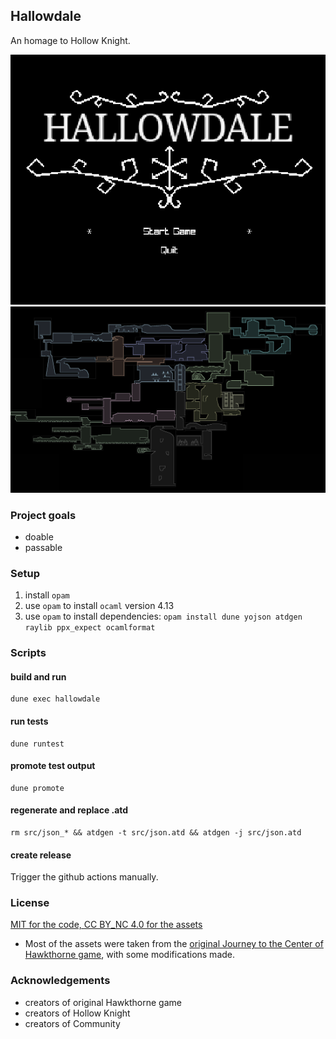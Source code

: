 
## Hallowdale

An homage to Hollow Knight.

![main menu screenshot](./assets/main-menu-screenshot.png)
![world map screenshot](./assets/world-map.png)

### Project goals

- doable
- passable

### Setup

1. install `opam`
2. use `opam` to install `ocaml` version 4.13
3. use `opam` to install dependencies: `opam install dune yojson atdgen raylib ppx_expect ocamlformat`

### Scripts

#### build and run

```
dune exec hallowdale
```

#### run tests

```
dune runtest
```

#### promote test output

```
dune promote
```

#### regenerate and replace .atd

```
rm src/json_* && atdgen -t src/json.atd && atdgen -j src/json.atd
```

#### create release

Trigger the github actions manually.

### License

[MIT for the code, CC BY_NC 4.0 for the assets](LICENSE.md)

- Most of the assets were taken from the [original Journey to the Center of Hawkthorne game](https://github.com/hawkthorne/hawkthorne-journey/tree/master/src/images), with some modifications made.

### Acknowledgements

- creators of original Hawkthorne game
- creators of Hollow Knight
- creators of Community
